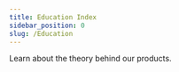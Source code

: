 ```yaml
---
title: Education Index
sidebar_position: 0
slug: /Education
---
```




Learn about the theory behind our products.

